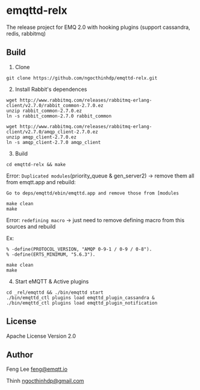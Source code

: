 emqttd-relx
===========

The release project for EMQ 2.0 with hooking plugins (support cassandra, redis, rabbitmq)

Build
-----

1. Clone
 ```
 git clone https://github.com/ngocthinhdp/emqttd-relx.git
 ```

2. Install Rabbit's dependences
 ```
 wget http://www.rabbitmq.com/releases/rabbitmq-erlang-client/v2.7.0/rabbit_common-2.7.0.ez 
 unzip rabbit_common-2.7.0.ez
 ln -s rabbit_common-2.7.0 rabbit_common

 wget http://www.rabbitmq.com/releases/rabbitmq-erlang-client/v2.7.0/amqp_client-2.7.0.ez
 unzip amqp_client-2.7.0.ez
 ln -s amqp_client-2.7.0 amqp_client
 ```

3. Build
 ```
 cd emqttd-relx && make
 ```

 Error: `Duplicated modules`(priority_queue & gen_server2) -> remove them all from emqtt.app and rebuild:
 ```
 Go to deps/emqttd/ebin/emqttd.app and remove those from [modules
 ```
 ```
 make clean
 make
 ```
 
 Error: `redefining macro` -> just need to remove defining macro from this sources and rebuild

 Ex:
 ```
 % -define(PROTOCOL_VERSION, "AMQP 0-9-1 / 0-9 / 0-8").
 % -define(ERTS_MINIMUM, "5.6.3").
 ```
 ```
 make clean
 make
 ```

4. Start eMQTT & Active plugins
 ```
cd _rel/emqttd && ./bin/emqttd start
./bin/emqttd_ctl plugins load emqttd_plugin_cassandra & ./bin/emqttd_ctl plugins load emqttd_plugin_notification
 ```

## License

Apache License Version 2.0

## Author

Feng Lee <feng@emqtt.io>

Thinh <ngocthinhdp@gmail.com>

